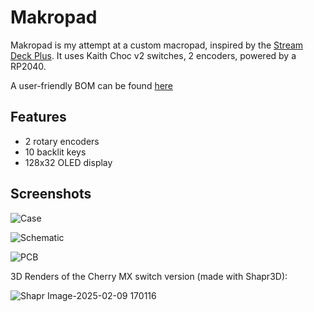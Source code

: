 # Makropad

Makropad is my attempt at a custom macropad, inspired by the [Stream Deck Plus](https://www.elgato.com/ca/en/p/stream-deck-plus-black).
It uses Kaith Choc v2 switches, 2 encoders, powered by a RP2040.

A user-friendly BOM can be found [here](https://github.com/Badbird5907/makropad/blob/master/PCB/BOM.md)

## Features
- 2 rotary encoders
- 10 backlit keys
- 128x32 OLED display

## Screenshots
![Case](https://github.com/user-attachments/assets/6ef4d4da-5106-4ad7-971b-9e16aacf33dd)

![Schematic](https://github.com/user-attachments/assets/c8573e58-0352-46c7-a33b-72c3ecf3107d)

![PCB](https://github.com/user-attachments/assets/f0697076-1049-4767-806c-4aed2b2ba250)

3D Renders of the Cherry MX switch version (made with Shapr3D):

![Shapr Image-2025-02-09 170116](https://github.com/user-attachments/assets/6395306b-516e-4ca8-8b34-7880ed2c5260)
